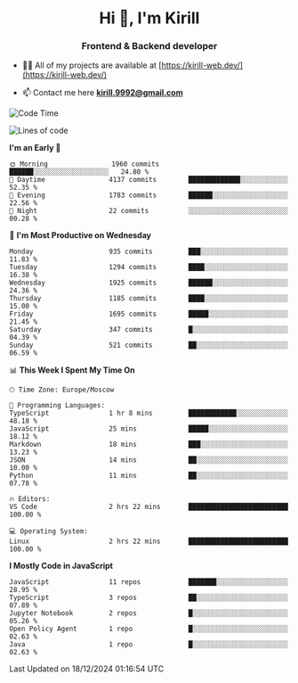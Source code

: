 <h1 align="center">Hi 👋, I'm Kirill</h1>
<h3 align="center">Frontend & Backend developer</h3>

- 👨‍💻 All of my projects are available at [https://kirill-web.dev/](https://kirill-web.dev/)

- 📫 Contact me here **kirill.9992@gmail.com**











<!--START_SECTION:waka-->
![Code Time](http://img.shields.io/badge/Code%20Time-2%2C067%20hrs%2041%20mins-blue)

![Lines of code](https://img.shields.io/badge/From%20Hello%20World%20I%27ve%20Written-5.2%20million%20lines%20of%20code-blue)

**I'm an Early 🐤** 

```text
🌞 Morning                1960 commits        ██████░░░░░░░░░░░░░░░░░░░   24.80 % 
🌆 Daytime                4137 commits        █████████████░░░░░░░░░░░░   52.35 % 
🌃 Evening                1783 commits        ██████░░░░░░░░░░░░░░░░░░░   22.56 % 
🌙 Night                  22 commits          ░░░░░░░░░░░░░░░░░░░░░░░░░   00.28 % 
```
📅 **I'm Most Productive on Wednesday** 

```text
Monday                   935 commits         ███░░░░░░░░░░░░░░░░░░░░░░   11.83 % 
Tuesday                  1294 commits        ████░░░░░░░░░░░░░░░░░░░░░   16.38 % 
Wednesday                1925 commits        ██████░░░░░░░░░░░░░░░░░░░   24.36 % 
Thursday                 1185 commits        ████░░░░░░░░░░░░░░░░░░░░░   15.00 % 
Friday                   1695 commits        █████░░░░░░░░░░░░░░░░░░░░   21.45 % 
Saturday                 347 commits         █░░░░░░░░░░░░░░░░░░░░░░░░   04.39 % 
Sunday                   521 commits         ██░░░░░░░░░░░░░░░░░░░░░░░   06.59 % 
```


📊 **This Week I Spent My Time On** 

```text
🕑︎ Time Zone: Europe/Moscow

💬 Programming Languages: 
TypeScript               1 hr 8 mins         ████████████░░░░░░░░░░░░░   48.18 % 
JavaScript               25 mins             █████░░░░░░░░░░░░░░░░░░░░   18.12 % 
Markdown                 18 mins             ███░░░░░░░░░░░░░░░░░░░░░░   13.23 % 
JSON                     14 mins             ██░░░░░░░░░░░░░░░░░░░░░░░   10.00 % 
Python                   11 mins             ██░░░░░░░░░░░░░░░░░░░░░░░   07.78 % 

🔥 Editors: 
VS Code                  2 hrs 22 mins       █████████████████████████   100.00 % 

💻 Operating System: 
Linux                    2 hrs 22 mins       █████████████████████████   100.00 % 
```

**I Mostly Code in JavaScript** 

```text
JavaScript               11 repos            ███████░░░░░░░░░░░░░░░░░░   28.95 % 
TypeScript               3 repos             ██░░░░░░░░░░░░░░░░░░░░░░░   07.89 % 
Jupyter Notebook         2 repos             █░░░░░░░░░░░░░░░░░░░░░░░░   05.26 % 
Open Policy Agent        1 repo              █░░░░░░░░░░░░░░░░░░░░░░░░   02.63 % 
Java                     1 repo              █░░░░░░░░░░░░░░░░░░░░░░░░   02.63 % 
```




 Last Updated on 18/12/2024 01:16:54 UTC
<!--END_SECTION:waka-->
